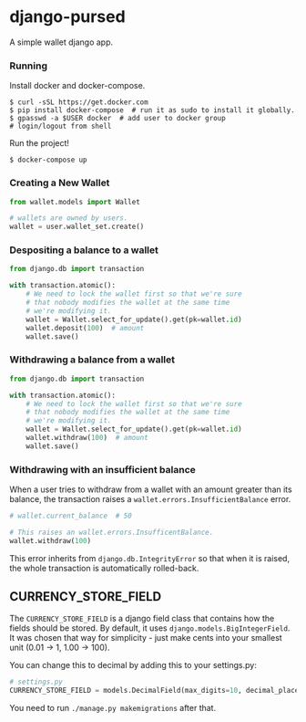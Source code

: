django-pursed
===

A simple wallet django app.

### Running

Install docker and docker-compose.

```shell
$ curl -sSL https://get.docker.com
$ pip install docker-compose  # run it as sudo to install it globally.
$ gpasswd -a $USER docker  # add user to docker group
# login/logout from shell
```

Run the project!

```shell
$ docker-compose up
```

### Creating a New Wallet

```python
from wallet.models import Wallet

# wallets are owned by users.
wallet = user.wallet_set.create()
```

### Despositing a balance to a wallet

```python
from django.db import transaction

with transaction.atomic():
    # We need to lock the wallet first so that we're sure
    # that nobody modifies the wallet at the same time 
    # we're modifying it.
    wallet = Wallet.select_for_update().get(pk=wallet.id)
    wallet.deposit(100)  # amount
    wallet.save()
```

### Withdrawing a balance from a wallet

```python
from django.db import transaction

with transaction.atomic():
    # We need to lock the wallet first so that we're sure
    # that nobody modifies the wallet at the same time 
    # we're modifying it.
    wallet = Wallet.select_for_update().get(pk=wallet.id)
    wallet.withdraw(100)  # amount
    wallet.save()
```

### Withdrawing with an insufficient balance

When a user tries to withdraw from a wallet with an amount
greater than its balance, the transaction raises a
`wallet.errors.InsufficientBalance` error.

```python
# wallet.current_balance  # 50

# This raises an wallet.errors.InsufficentBalance.
wallet.withdraw(100)
```

This error inherits from `django.db.IntegrityError` so that
when it is raised, the whole transaction is automatically
rolled-back.

CURRENCY_STORE_FIELD
---

The `CURRENCY_STORE_FIELD` is a django field class that
contains how the fields should be stored. By default,
it uses `django.models.BigIntegerField`. It was chosen that
way for simplicity - just make cents into your smallest 
unit (0.01 -> 1, 1.00 -> 100).

You can change this to decimal by adding this to your
settings.py:

```python
# settings.py
CURRENCY_STORE_FIELD = models.DecimalField(max_digits=10, decimal_places=2)
```

You need to run `./manage.py makemigrations` after that.
